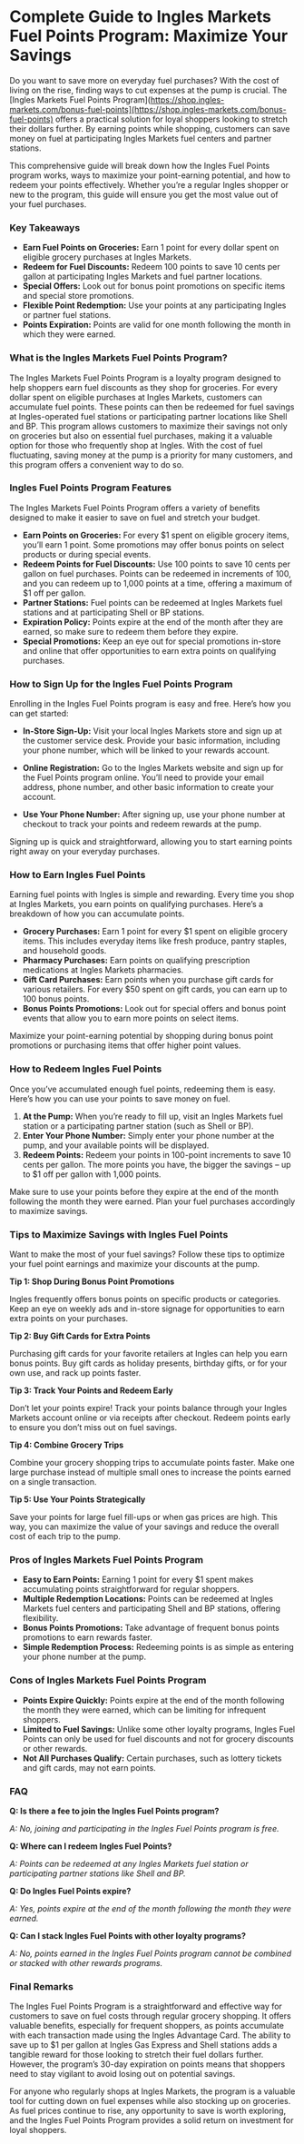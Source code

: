 # Complete Guide to Ingles Markets Fuel Points Program: Maximize Your Savings

Do you want to save more on everyday fuel purchases? With the cost of living on the rise, finding ways to cut expenses at the pump is crucial. The [Ingles Markets Fuel Points Program](https://shop.ingles-markets.com/bonus-fuel-points](https://shop.ingles-markets.com/bonus-fuel-points) offers a practical solution for loyal shoppers looking to stretch their dollars further. By earning points while shopping, customers can save money on fuel at participating Ingles Markets fuel centers and partner stations.

This comprehensive guide will break down how the Ingles Fuel Points program works, ways to maximize your point-earning potential, and how to redeem your points effectively. Whether you’re a regular Ingles shopper or new to the program, this guide will ensure you get the most value out of your fuel purchases.

### Key Takeaways

- **Earn Fuel Points on Groceries:** Earn 1 point for every dollar spent on eligible grocery purchases at Ingles Markets.  
- **Redeem for Fuel Discounts:** Redeem 100 points to save 10 cents per gallon at participating Ingles Markets and fuel partner locations.
- **Special Offers:** Look out for bonus point promotions on specific items and special store promotions.
- **Flexible Point Redemption:** Use your points at any participating Ingles or partner fuel stations.
- **Points Expiration:** Points are valid for one month following the month in which they were earned.

### What is the Ingles Markets Fuel Points Program?

The Ingles Markets Fuel Points Program is a loyalty program designed to help shoppers earn fuel discounts as they shop for groceries. For every dollar spent on eligible purchases at Ingles Markets, customers can accumulate fuel points. These points can then be redeemed for fuel savings at Ingles-operated fuel stations or participating partner locations like Shell and BP. This program allows customers to maximize their savings not only on groceries but also on essential fuel purchases, making it a valuable option for those who frequently shop at Ingles. With the cost of fuel fluctuating, saving money at the pump is a priority for many customers, and this program offers a convenient way to do so.

### Ingles Fuel Points Program Features

The Ingles Markets Fuel Points Program offers a variety of benefits designed to make it easier to save on fuel and stretch your budget.

- **Earn Points on Groceries:** For every $1 spent on eligible grocery items, you’ll earn 1 point. Some promotions may offer bonus points on select products or during special events.
- **Redeem Points for Fuel Discounts:** Use 100 points to save 10 cents per gallon on fuel purchases. Points can be redeemed in increments of 100, and you can redeem up to 1,000 points at a time, offering a maximum of $1 off per gallon.  
- **Partner Stations:** Fuel points can be redeemed at Ingles Markets fuel stations and at participating Shell or BP stations.
- **Expiration Policy:** Points expire at the end of the month after they are earned, so make sure to redeem them before they expire.
- **Special Promotions:** Keep an eye out for special promotions in-store and online that offer opportunities to earn extra points on qualifying purchases.

### How to Sign Up for the Ingles Fuel Points Program

Enrolling in the Ingles Fuel Points program is easy and free. Here’s how you can get started:

- **In-Store Sign-Up:** Visit your local Ingles Markets store and sign up at the customer service desk. Provide your basic information, including your phone number, which will be linked to your rewards account. 
 
- **Online Registration:** Go to the Ingles Markets website and sign up for the Fuel Points program online. You’ll need to provide your email address, phone number, and other basic information to create your account.  

- **Use Your Phone Number:** After signing up, use your phone number at checkout to track your points and redeem rewards at the pump.

Signing up is quick and straightforward, allowing you to start earning points right away on your everyday purchases.

### How to Earn Ingles Fuel Points

Earning fuel points with Ingles is simple and rewarding. Every time you shop at Ingles Markets, you earn points on qualifying purchases. Here’s a breakdown of how you can accumulate points.

- **Grocery Purchases:** Earn 1 point for every $1 spent on eligible grocery items. This includes everyday items like fresh produce, pantry staples, and household goods. 
- **Pharmacy Purchases:** Earn points on qualifying prescription medications at Ingles Markets pharmacies.
- **Gift Card Purchases:** Earn points when you purchase gift cards for various retailers. For every $50 spent on gift cards, you can earn up to 100 bonus points.
- **Bonus Points Promotions:** Look out for special offers and bonus point events that allow you to earn more points on select items.

Maximize your point-earning potential by shopping during bonus point promotions or purchasing items that offer higher point values.

### How to Redeem Ingles Fuel Points

Once you’ve accumulated enough fuel points, redeeming them is easy. Here’s how you can use your points to save money on fuel.

1. **At the Pump:** When you’re ready to fill up, visit an Ingles Markets fuel station or a participating partner station (such as Shell or BP).
2. **Enter Your Phone Number:** Simply enter your phone number at the pump, and your available points will be displayed.
3. **Redeem Points:** Redeem your points in 100-point increments to save 10 cents per gallon. The more points you have, the bigger the savings – up to $1 off per gallon with 1,000 points.

Make sure to use your points before they expire at the end of the month following the month they were earned. Plan your fuel purchases accordingly to maximize savings.

### Tips to Maximize Savings with Ingles Fuel Points

Want to make the most of your fuel savings? Follow these tips to optimize your fuel point earnings and maximize your discounts at the pump.

**Tip 1: Shop During Bonus Point Promotions**

Ingles frequently offers bonus points on specific products or categories. Keep an eye on weekly ads and in-store signage for opportunities to earn extra points on your purchases.

**Tip 2: Buy Gift Cards for Extra Points**

Purchasing gift cards for your favorite retailers at Ingles can help you earn bonus points. Buy gift cards as holiday presents, birthday gifts, or for your own use, and rack up points faster.

**Tip 3: Track Your Points and Redeem Early**

Don’t let your points expire! Track your points balance through your Ingles Markets account online or via receipts after checkout. Redeem points early to ensure you don’t miss out on fuel savings.

**Tip 4: Combine Grocery Trips**

Combine your grocery shopping trips to accumulate points faster. Make one large purchase instead of multiple small ones to increase the points earned on a single transaction.

**Tip 5: Use Your Points Strategically**

Save your points for large fuel fill-ups or when gas prices are high. This way, you can maximize the value of your savings and reduce the overall cost of each trip to the pump.

### Pros of Ingles Markets Fuel Points Program

- **Easy to Earn Points:** Earning 1 point for every $1 spent makes accumulating points straightforward for regular shoppers. 
- **Multiple Redemption Locations:** Points can be redeemed at Ingles Markets fuel centers and participating Shell and BP stations, offering flexibility.
- **Bonus Points Promotions:** Take advantage of frequent bonus points promotions to earn rewards faster.
- **Simple Redemption Process:** Redeeming points is as simple as entering your phone number at the pump.

### Cons of Ingles Markets Fuel Points Program

- **Points Expire Quickly:** Points expire at the end of the month following the month they were earned, which can be limiting for infrequent shoppers.
- **Limited to Fuel Savings:** Unlike some other loyalty programs, Ingles Fuel Points can only be used for fuel discounts and not for grocery discounts or other rewards.  
- **Not All Purchases Qualify:** Certain purchases, such as lottery tickets and gift cards, may not earn points.

### FAQ

**Q: Is there a fee to join the Ingles Fuel Points program?**

*A: No, joining and participating in the Ingles Fuel Points program is free.*

**Q: Where can I redeem Ingles Fuel Points?**

*A: Points can be redeemed at any Ingles Markets fuel station or participating partner stations like Shell and BP.*

**Q: Do Ingles Fuel Points expire?**

*A: Yes, points expire at the end of the month following the month they were earned.*

**Q: Can I stack Ingles Fuel Points with other loyalty programs?**

*A: No, points earned in the Ingles Fuel Points program cannot be combined or stacked with other rewards programs.*

### Final Remarks

The Ingles Fuel Points Program is a straightforward and effective way for customers to save on fuel costs through regular grocery shopping. It offers valuable benefits, especially for frequent shoppers, as points accumulate with each transaction made using the Ingles Advantage Card. The ability to save up to $1 per gallon at Ingles Gas Express and Shell stations adds a tangible reward for those looking to stretch their fuel dollars further. However, the program’s 30-day expiration on points means that shoppers need to stay vigilant to avoid losing out on potential savings.

For anyone who regularly shops at Ingles Markets, the program is a valuable tool for cutting down on fuel expenses while also stocking up on groceries. As fuel prices continue to rise, any opportunity to save is worth exploring, and the Ingles Fuel Points Program provides a solid return on investment for loyal shoppers.
